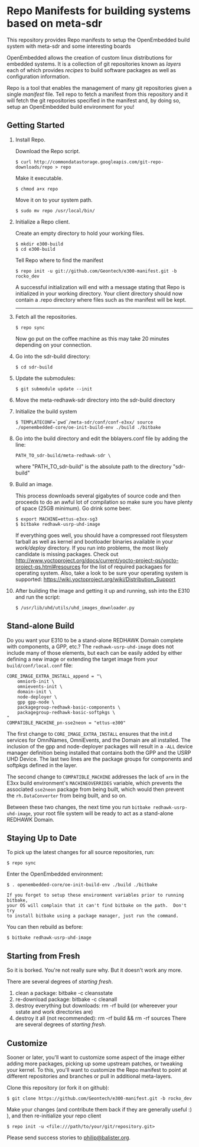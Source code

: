 Repo Manifests for building systems based on meta-sdr
=============================================
This repository provides Repo manifests to setup the OpenEmbedded build system
with meta-sdr and some interesting boards

OpenEmbedded allows the creation of custom linux distributions for embedded
systems. It is a collection of git repositories known as *layers* each of
which provides *recipes* to build software packages as well as configuration
information.

Repo is a tool that enables the management of many git repositories given a
single *manifest* file.  Tell repo to fetch a manifest from this repository and
it will fetch the git repositories specified in the manifest and, by doing so,
setup an OpenEmbedded build environment for you!

Getting Started
---------------
1.  Install Repo.

    Download the Repo script.

        $ curl http://commondatastorage.googleapis.com/git-repo-downloads/repo > repo

    Make it executable.

        $ chmod a+x repo

    Move it on to your system path.

        $ sudo mv repo /usr/local/bin/

2.  Initialize a Repo client.

    Create an empty directory to hold your working files.

        $ mkdir e300-build
        $ cd e300-build

    Tell Repo where to find the manifest

        $ repo init -u git://github.com/Geontech/e300-manifest.git -b rocko_dev

    A successful initialization will end with a message stating that Repo is
    initialized in your working directory. Your client directory should now
    contain a .repo directory where files such as the manifest will be kept.
    ***
3.  Fetch all the repositories.

        $ repo sync

    Now go put on the coffee machine as this may take 20 minutes depending on
    your connection.

4.  Go into the sdr-build directory:

        $ cd sdr-build

5.  Update the submodules:

        $ git submodule update --init

6.  Move the meta-redhawk-sdr directory into the sdr-build directory   

7.  Initialize the build system

        $ TEMPLATECONF=`pwd`/meta-sdr/conf/conf-e3xx/ source ./openembedded-core/oe-init-build-env ./build ./bitbake

8.  Go into the build directory and edit the bblayers.conf file by adding the line:

    ```PATH_TO_sdr-build/meta-redhawk-sdr \```

    where "PATH_TO_sdr-build" is the absolute path to the directory "sdr-build"

9.  Build an image.

    This process downloads several gigabytes of source code and then proceeds to
    do an awful lot of compilation so make sure you have plenty of space (25GB
    minimum). Go drink some beer.

        $ export MACHINE=ettus-e3xx-sg3
        $ bitbake redhawk-usrp-uhd-image

    If everything goes well, you should have a compressed root filesystem
    tarball as well as kernel and bootloader binaries available in your
    *work/deploy* directory.  If you run into problems, the most likely
    candidate is missing packages.  Check out
    http://www.yoctoproject.org/docs/current/yocto-project-qs/yocto-project-qs.html#resources
    for the list of required packagaes for operating system. Also, take
    a look to be sure your operating system is supported:
    https://wiki.yoctoproject.org/wiki/Distribution_Support

10. After building the image and getting it up and running, ssh into the E310
and run the script:

        $ /usr/lib/uhd/utils/uhd_images_downloader.py

Stand-alone Build
-----------------

Do you want your E310 to be a stand-alone REDHAWK Domain complete with components, a GPP, etc.?  The `redhawk-usrp-uhd-image` does not include many of those elements, but each can be easily added by either defining a new image or extending the target image from your `build/conf/local.conf` file:

```
CORE_IMAGE_EXTRA_INSTALL_append = "\
    omniorb-init \
    omnievents-init \
    domain-init \
    node-deployer \
    gpp gpp-node \
    packagegroup-redhawk-basic-components \
    packagegroup-redhawk-basic-softpkgs \
"
COMPATIBLE_MACHINE_pn-sse2neon = "ettus-e300"
```

The first change to `CORE_IMAGE_EXTRA_INSTALL` ensures that the init.d services for OmniNames, OmniEvents, and the Domain are all installed.  The inclusion of the gpp and node-deployer packages will result in a `-ALL` device manager definition being installed that contains both the GPP and the USRP UHD Device.  The last two lines are the package groups for components and softpkgs defined in the layer.

The second change to `COMPATIBLE_MACHINE` addresses the lack of `arm` in the E3xx build environment's `MACHINEOVERRIDES` variable, which prevents the associated `sse2neon` package from being built, which would then prevent the `rh.DataConverter` from being built, and so on.

Between these two changes, the next time you run `bitbake redhawk-usrp-uhd-image`, your root file system will be ready to act as a stand-alone REDHAWK Domain.


Staying Up to Date
------------------
To pick up the latest changes for all source repositories, run:

    $ repo sync

Enter the OpenEmbedded environment:

    $ . openembedded-core/oe-init-build-env ./build ./bitbake

    If you forget to setup these environment variables prior to running bitbake,
    your OS will complain that it can't find bitbake on the path.  Don't try
    to install bitbake using a package manager, just run the command.

You can then rebuild as before:

    $ bitbake redhawk-usrp-uhd-image

Starting from Fresh
-------------------
So it is borked.  You're not really sure why.  But it doesn't work any more.

There are several degrees of *starting fresh*.

 1. clean a package: bitbake <package-name> -c cleansstate
 2. re-download package: bitbake <package-name> -c cleanall
 3. destroy everything but downloads: rm -rf build (or whereever your sstate and work directories are)
 4. destroy it all (not recommended): rm -rf build && rm -rf sources
There are several degrees of *starting fresh*.

Customize
---------
Sooner or later, you'll want to customize some aspect of the image either
adding more packages, picking up some upstream patches, or tweaking your kernel.
To this, you'll want to customize the Repo manifest to point at different
repositories and branches or pull in additional meta-layers.

Clone this repository (or fork it on github):

    $ git clone https://github.com/Geontech/e300-manifest.git -b rocko_dev

Make your changes (and contribute them back if they are generally useful :) ),
and then re-initialize your repo client

    $ repo init -u <file:///path/to/your/git/repository.git>

Please send success stories to philip@balister.org.

